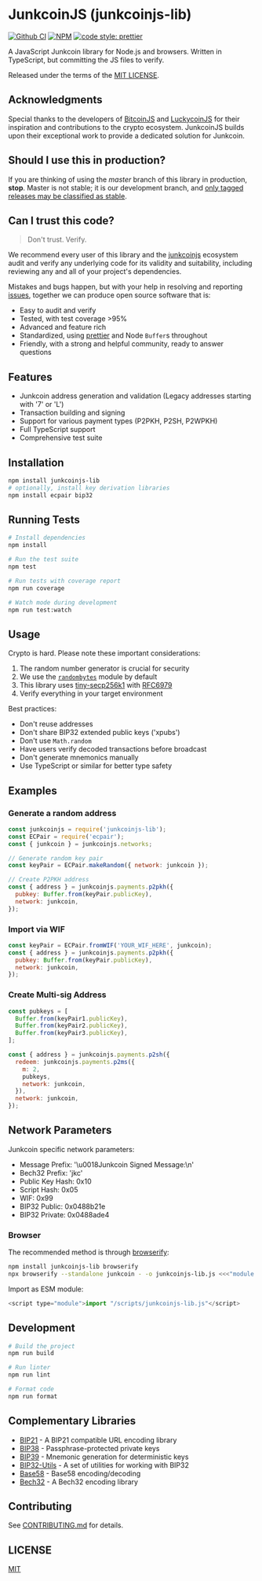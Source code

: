 # JunkcoinJS (junkcoinjs-lib)
[![Github CI](https://github.com/nodecattel/junkcoinjs-lib/actions/workflows/main_ci.yml/badge.svg)](https://github.com/nodecattel/junkcoinjs-lib/actions/workflows/main_ci.yml) [![NPM](https://img.shields.io/npm/v/junkcoinjs-lib.svg)](https://www.npmjs.org/package/junkcoinjs-lib) [![code style: prettier](https://img.shields.io/badge/code_style-prettier-ff69b4.svg?style=flat-square)](https://github.com/prettier/prettier)

A JavaScript Junkcoin library for Node.js and browsers. Written in TypeScript, but committing the JS files to verify.

Released under the terms of the [MIT LICENSE](LICENSE).

## Acknowledgments
Special thanks to the developers of [BitcoinJS](https://github.com/bitcoinjs/bitcoinjs-lib) and [LuckycoinJS](https://github.com/LuckyCoinProj/luckycoinjs-lib) for their inspiration and contributions to the crypto ecosystem. JunkcoinJS builds upon their exceptional work to provide a dedicated solution for Junkcoin.

## Should I use this in production?
If you are thinking of using the *master* branch of this library in production, **stop**.
Master is not stable; it is our development branch, and [only tagged releases may be classified as stable](https://github.com/nodecattel/junkcoinjs-lib/tags).

## Can I trust this code?
> Don't trust. Verify.

We recommend every user of this library and the [junkcoinjs](https://github.com/nodecattel/junkcoinjs-lib) ecosystem audit and verify any underlying code for its validity and suitability, including reviewing any and all of your project's dependencies.

Mistakes and bugs happen, but with your help in resolving and reporting [issues](https://github.com/nodecattel/junkcoinjs-lib/issues), together we can produce open source software that is:

- Easy to audit and verify
- Tested, with test coverage >95%
- Advanced and feature rich
- Standardized, using [prettier](https://github.com/prettier/prettier) and Node `Buffer`s throughout
- Friendly, with a strong and helpful community, ready to answer questions

## Features
- Junkcoin address generation and validation (Legacy addresses starting with '7' or 'L')
- Transaction building and signing
- Support for various payment types (P2PKH, P2SH, P2WPKH)
- Full TypeScript support
- Comprehensive test suite

## Installation
``` bash
npm install junkcoinjs-lib
# optionally, install key derivation libraries
npm install ecpair bip32
```

## Running Tests
```bash
# Install dependencies
npm install

# Run the test suite
npm test

# Run tests with coverage report
npm run coverage

# Watch mode during development
npm run test:watch
```

## Usage
Crypto is hard. Please note these important considerations:

1. The random number generator is crucial for security
2. We use the [`randombytes`](https://github.com/crypto-browserify/randombytes) module by default
3. This library uses [tiny-secp256k1](https://github.com/bitcoinjs/tiny-secp256k1) with [RFC6979](https://tools.ietf.org/html/rfc6979)
4. Verify everything in your target environment

Best practices:
* Don't reuse addresses
* Don't share BIP32 extended public keys ('xpubs')
* Don't use `Math.random`
* Have users verify decoded transactions before broadcast
* Don't generate mnemonics manually
* Use TypeScript or similar for better type safety

## Examples

### Generate a random address
```javascript
const junkcoinjs = require('junkcoinjs-lib');
const ECPair = require('ecpair');
const { junkcoin } = junkcoinjs.networks;

// Generate random key pair
const keyPair = ECPair.makeRandom({ network: junkcoin });

// Create P2PKH address
const { address } = junkcoinjs.payments.p2pkh({
  pubkey: Buffer.from(keyPair.publicKey),
  network: junkcoin,
});
```

### Import via WIF
```javascript
const keyPair = ECPair.fromWIF('YOUR_WIF_HERE', junkcoin);
const { address } = junkcoinjs.payments.p2pkh({
  pubkey: Buffer.from(keyPair.publicKey),
  network: junkcoin,
});
```

### Create Multi-sig Address
```javascript
const pubkeys = [
  Buffer.from(keyPair1.publicKey),
  Buffer.from(keyPair2.publicKey),
  Buffer.from(keyPair3.publicKey),
];

const { address } = junkcoinjs.payments.p2sh({
  redeem: junkcoinjs.payments.p2ms({
    m: 2,
    pubkeys,
    network: junkcoin,
  }),
  network: junkcoin,
});
```

## Network Parameters
Junkcoin specific network parameters:
- Message Prefix: '\u0018Junkcoin Signed Message:\n'
- Bech32 Prefix: 'jkc'
- Public Key Hash: 0x10
- Script Hash: 0x05
- WIF: 0x99
- BIP32 Public: 0x0488b21e
- BIP32 Private: 0x0488ade4

### Browser
The recommended method is through [browserify](http://browserify.org/):

```sh
npm install junkcoinjs-lib browserify
npx browserify --standalone junkcoin - -o junkcoinjs-lib.js <<<"module.exports = require('junkcoinjs-lib');"
```

Import as ESM module:
```javascript
<script type="module">import "/scripts/junkcoinjs-lib.js"</script>
```

## Development
```bash
# Build the project
npm run build

# Run linter
npm run lint

# Format code
npm run format
```

## Complementary Libraries
- [BIP21](https://github.com/bitcoinjs/bip21) - A BIP21 compatible URL encoding library
- [BIP38](https://github.com/bitcoinjs/bip38) - Passphrase-protected private keys
- [BIP39](https://github.com/bitcoinjs/bip39) - Mnemonic generation for deterministic keys
- [BIP32-Utils](https://github.com/bitcoinjs/bip32-utils) - A set of utilities for working with BIP32
- [Base58](https://github.com/cryptocoinjs/bs58) - Base58 encoding/decoding
- [Bech32](https://github.com/bitcoinjs/bech32) - A Bech32 encoding library

## Contributing
See [CONTRIBUTING.md](CONTRIBUTING.md) for details.

## LICENSE
[MIT](LICENSE)
